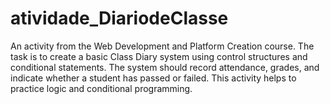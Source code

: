 # atividade_DiariodeClasse
An activity from the Web Development and Platform Creation course. The task is to create a basic Class Diary system using control structures and conditional statements. The system should record attendance, grades, and indicate whether a student has passed or failed. This activity helps to practice logic and conditional programming.
